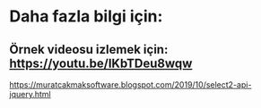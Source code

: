 
# Daha fazla bilgi için:
## Örnek videosu izlemek için: https://youtu.be/IKbTDeu8wqw

https://muratcakmaksoftware.blogspot.com/2019/10/select2-api-jquery.html
